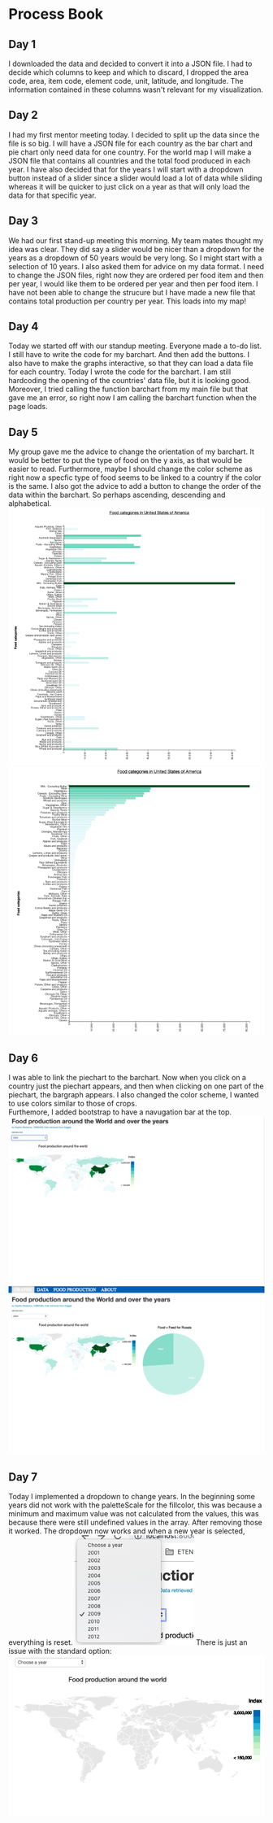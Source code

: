 # Process Book

## Day 1
I downloaded the data and decided to convert it into a JSON file. I had to decide which columns to keep and which to discard, I dropped the area code, area, item code, element code, unit, latitude, and longitude. The information contained in these columns wasn't relevant for my visualization.  

## Day 2
I had my first mentor meeting today. I decided to split up the data since the file is so big. I will have a JSON file for each country as the bar chart and pie chart only need data for one country. For the world map I will make a JSON file that contains all countries and the total food produced in each year.
I have also decided that for the years I will start with a dropdown button instead of a slider since a slider would load a lot of data while sliding whereas it will be quicker to just click on a year as that will only load the data for that specific year.

## Day 3
We had our first stand-up meeting this morning. My team mates thought my idea was clear. They did say a slider would be nicer than a dropdown for the years as a dropdown of 50 years would be very long. So I might start with a selection of 10 years. I also asked them for advice on my data format. I need to change the JSON files, right now they are ordered per food item and then per year, I would like them to be ordered per year and then per food item.
I have not been able to change the strucure but I have made a new file that contains total production per country per year. This loads into my map!

## Day 4
Today we started off with our standup meeting. Everyone made a to-do list. I still have to write the code for my barchart. And then add the buttons. I also have to make the graphs interactive, so that they can load a data file for each country. Today I wrote the code for the barchart. I am still hardcoding the opening of the countries' data file, but it is looking good. Moreover, I tried calling the function barchart from my main file but that gave me an error, so right now I am calling the barchart function when the page loads.

## Day 5
My group gave me the advice to change the orientation of my barchart. It would be better to put the type of food on the y axis, as that would be easier to read. Furthermore, maybe I should change the color scheme as right now a specfic type of food seems to be linked to a country if the color is the same. I also got the advice to add a button to change the order of the data within the barchart. So perhaps ascending, descending and alphabetical.
![before](doc/PROCESS-bbff4312.png)
![after](doc/PROCESS-ad55025b.png)

## Day 6
I was able to link the piechart to the barchart. Now when you click on a country just the piechart appears, and then when clicking on one part of the piechart, the bargraph appears.
I also changed the color scheme, I wanted to use colors similar to those of crops.  
Furthemore, I added bootstrap to have a navugation bar at the top.
![before](doc/PROCESS-0460fda6.png)
![after](doc/PROCESS-f4856dfb.png)

## Day 7
Today I implemented a dropdown to change years. In the beginning some years did not work with the paletteScale for the fillcolor, this was because a minimum and maximum value was not calculated from the values, this was because there were still undefined values in the array. After removing those it worked. The dropdown now works and when a new year is selected, everything is reset.
![Dropdown](doc/PROCESS-88012e72.png)
There is just an issue with the standard option:
![emptymap](doc/PROCESS-83626a3f.png)
